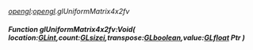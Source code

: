 _[opengl](../../modules/opengl/opengl-module.md):[opengl](../../modules/opengl/opengl-module.md).glUniformMatrix4x2fv_
##### Function glUniformMatrix4x2fv:Void( location:[GLint](../../modules/opengl/opengl-glint.md),count:[GLsizei](../../modules/opengl/opengl-glsizei.md),transpose:[GLboolean](../../modules/opengl/opengl-glboolean.md),value:[GLfloat](../../modules/opengl/opengl-glfloat.md) Ptr )
